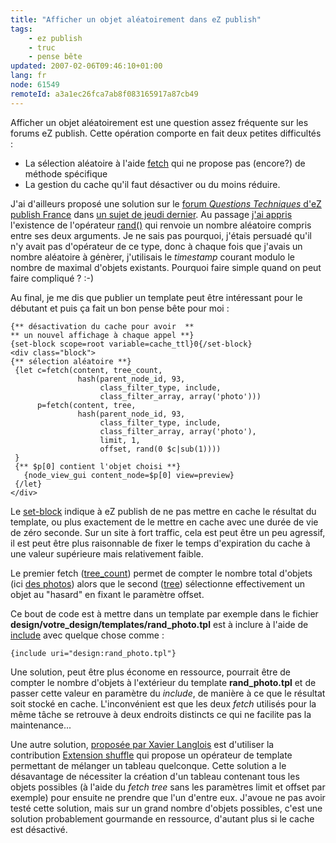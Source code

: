 ```yaml
---
title: "Afficher un objet aléatoirement dans eZ publish"
tags:
    - ez publish
    - truc
    - pense bête
updated: 2007-02-06T09:46:10+01:00
lang: fr
node: 61549
remoteId: a3a1ec26fca7ab8f083165917a87cb49
---
```

 
Afficher un objet aléatoirement est une question assez fréquente sur les forums eZ publish. Cette opération comporte en fait deux petites difficultés :

* La sélection aléatoire à l'aide [fetch](http://ez.no/doc/ez_publish/technical_manual/3_8/reference/modules/content) qui ne propose pas (encore?) de méthode spécifique
* La gestion du cache qu'il faut désactiver ou du moins réduire.
 
 
J'ai d'ailleurs proposé une solution sur le [forum *Questions Techniques* d'eZ publish France](http://www.ezpublish-france.com/index.php/fr/forums/questions_techniques) dans [un sujet de jeudi dernier](http://www.ezpublish-france.com/index.php/fr/forums/questions_techniques/afficher_aleatoirement_les_resultats_d_un_fetch). Au passage [j'ai appris](http://www.ezpublish-france.com/index.php/fr/forums/questions_techniques/afficher_aleatoirement_les_resultats_d_un_fetch/re_afficher_aleatoirement_les_resultats_d_un_fetch__2) l'existence de l'opérateur [rand()](http://ez.no/doc/ez_publish/technical_manual/3_8/reference/template_operators/mathematics/rand) qui renvoie un nombre aléatoire compris entre ses deux arguments. Je ne sais pas pourquoi, j'étais persuadé qu'il n'y avait pas d'opérateur de ce type, donc à chaque fois que j'avais un nombre aléatoire à génèrer, j'utilisais le *timestamp* courant modulo le nombre de maximal d'objets existants. Pourquoi faire simple quand on peut faire compliqué ? :-)

 
Au final, je me dis que publier un template peut être intéressant pour le débutant et puis ça fait un bon pense bête pour moi :

 ``` smarty
{** désactivation du cache pour avoir  **
 ** un nouvel affichage à chaque appel **}
{set-block scope=root variable=cache_ttl}0{/set-block}
<div class="block">
{** sélection aléatoire **}
  {let c=fetch(content, tree_count,
                hash(parent_node_id, 93,
                     class_filter_type, include,
                     class_filter_array, array('photo')))
       p=fetch(content, tree,
                hash(parent_node_id, 93,
                     class_filter_type, include,
                     class_filter_array, array('photo'),
                     limit, 1,
                     offset, rand(0 $c|sub(1))))
  }
  {** $p[0] contient l'objet choisi **}
    {node_view_gui content_node=$p[0] view=preview}
  {/let}
</div>
```

 
Le [set-block](http://ez.no/doc/ez_publish/technical_manual/3_8/reference/template_functions/variables/set_block) indique à eZ publish de ne pas mettre en cache le résultat du template, ou plus exactement de le mettre en cache avec une durée de vie de zéro seconde. Sur un site à fort traffic, cela est peut être un peu agressif, il est peut être plus raisonnable de fixer le temps d'expiration du cache à une valeur supérieure mais relativement faible.

Le premier fetch ([tree_count](http://ez.no/doc/ez_publish/technical_manual/3_8/reference/modules/content/fetch_functions/tree_count)) permet de compter le nombre total d'objets (ici [des photos](http://photos.pwet.fr)) alors que le second ([tree](http://ez.no/doc/ez_publish/technical_manual/3_8/reference/modules/content/fetch_functions/tree)) sélectionne effectivement un objet au &quot;hasard&quot; en fixant le paramètre offset.

 
Ce bout de code est à mettre dans un template par exemple dans le fichier **design/votre_design/templates/rand_photo.tpl** est à inclure à l'aide de [include](http://ez.no/doc/ez_publish/technical_manual/3_8/reference/template_functions/miscellaneous/include) avec quelque chose comme :

 ``` smarty
{include uri="design:rand_photo.tpl"}
```

 
Une solution, peut être plus économe en ressource, pourrait être de compter le nombre d'objets à l'extérieur du template **rand_photo.tpl** et de passer cette valeur en paramètre du *include*, de manière à ce que le résultat soit stocké en cache. L'inconvénient est que les deux *fetch* utilisés pour la même tâche se retrouve à deux endroits distincts ce qui ne facilite pas la maintenance...

 
Une autre solution, [proposée par Xavier Langlois](http://www.ezpublish-france.com/index.php/fr/forums/questions_techniques/afficher_aleatoirement_les_resultats_d_un_fetch/re_afficher_aleatoirement_les_resultats_d_un_fetch__3) est d'utiliser la contribution [Extension shuffle](http://ez.no/community/contribs/template_plugins/extension_shuffle) qui propose un opérateur de template permettant de mélanger un tableau quelconque. Cette solution a le désavantage de nécessiter la création d'un tableau contenant tous les objets possibles (à l'aide du *fetch tree* sans les paramètres limit et offset par exemple) pour ensuite ne prendre que l'un d'entre eux. J'avoue ne pas avoir testé cette solution, mais sur un grand nombre d'objets possibles, c'est une solution probablement gourmande en ressource, d'autant plus si le cache est désactivé.

